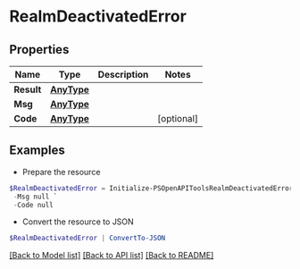 # RealmDeactivatedError
## Properties

Name | Type | Description | Notes
------------ | ------------- | ------------- | -------------
**Result** | [**AnyType**](.md) |  | 
**Msg** | [**AnyType**](.md) |  | 
**Code** | [**AnyType**](.md) |  | [optional] 

## Examples

- Prepare the resource
```powershell
$RealmDeactivatedError = Initialize-PSOpenAPIToolsRealmDeactivatedError  -Result null `
 -Msg null `
 -Code null
```

- Convert the resource to JSON
```powershell
$RealmDeactivatedError | ConvertTo-JSON
```

[[Back to Model list]](../README.md#documentation-for-models) [[Back to API list]](../README.md#documentation-for-api-endpoints) [[Back to README]](../README.md)

